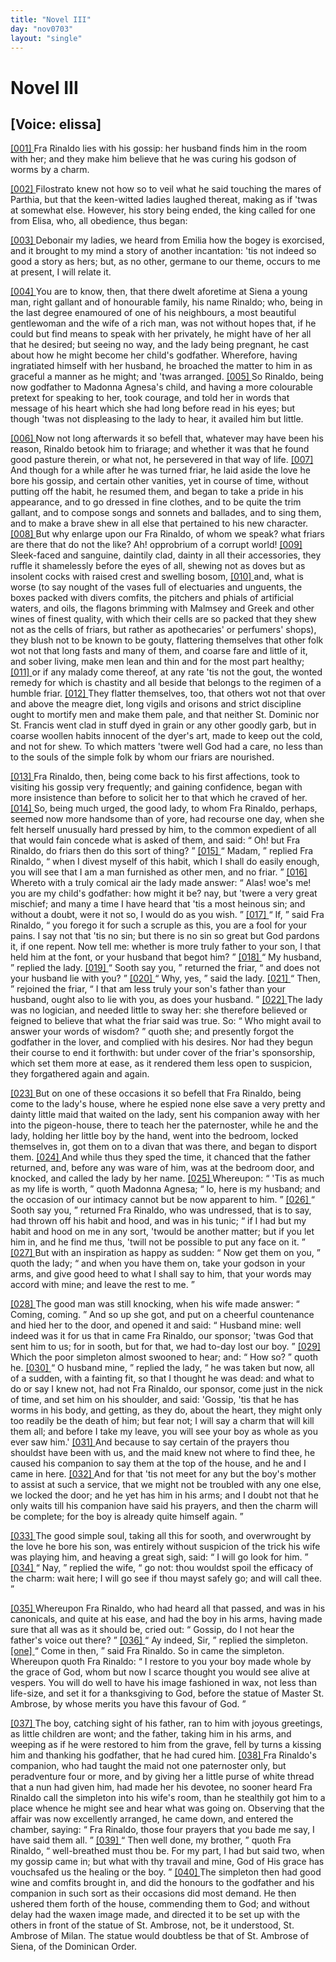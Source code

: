 ```yaml
---
title: "Novel III"
day: "nov0703"
layout: "single"
---
```

<div id="nov0703" type="novella" who="elissa">
 <h1>
  Novel III
 </h1>
 <p>
  <h2>
   [Voice: elissa]
  </h2>
 </p>
 <argument>
  <p>
   <a href="{{ site.baseurl }}itDecameron/nov0703#p07030001">
    [001]
   </a>
   Fra Rinaldo lies with his gossip: her
	husband finds him in the room with her; and they make him believe that he was curing his
	godson of worms by a charm.
  </p>
 </argument>
 <div3 type="commentary" who="author">
  <p>
   <a href="{{ site.baseurl }}itDecameron/nov0703#p07030002">
    [002]
   </a>
   Filostrato
   knew not how so to veil what he said touching the mares of Parthia, but that the
	keen-witted ladies laughed thereat, making as if 'twas at somewhat else. However, his
	story being ended, the king called for one from Elisa, who, all obedience, thus began:
  </p>
 </div3>
 <div3 type="commentary" who="elissa">
  <p>
   <a href="{{ site.baseurl }}itDecameron/nov0703#p07030003">
    [003]
   </a>
   Debonair my ladies, we heard from Emilia how the bogey is exorcised, and it
	brought to my mind a story of another incantation: 'tis not indeed so good a story as
	hers; but, as no other,
	germane to our theme, occurs to me at present, I will relate it.
  </p>
 </div3>
 <p>
  <a href="{{ site.baseurl }}itDecameron/nov0703#p07030004">
   [004]
  </a>
  You are to know,
then, that there dwelt aforetime at Siena a young man, right gallant and of honourable
family, his name Rinaldo; who, being in the last degree enamoured of one of his
neighbours, a most beautiful gentlewoman and the wife of a rich man, was not without hopes
that, if he could but find means to speak with her privately, he might have of her all
that he desired; but seeing no way, and the lady being pregnant, he cast about
how he might become her child's godfather. Wherefore, having ingratiated himself with her
husband, he broached the matter to him in as graceful a manner as he might; and 'twas
arranged.
  <a href="{{ site.baseurl }}itDecameron/nov0703#p07030005">
   [005]
  </a>
  So Rinaldo, being now godfather to Madonna Agnesa's child, and having
a more colourable pretext for speaking to her, took courage, and told her in words that
message of his heart which she had long before read in his eyes; but though 'twas not
displeasing to the lady to hear, it availed him but little.
 </p>
 <p>
  <a href="{{ site.baseurl }}itDecameron/nov0703#p07030006">
   [006]
  </a>
  Now not long afterwards
it so befell that, whatever may have been his reason, Rinaldo betook him to friarage; and
whether it
  was that he found good pasture therein, or what not, he persevered
in that way of life.
  <a href="{{ site.baseurl }}itDecameron/nov0703#p07030007">
   [007]
  </a>
  And though for a while after he was turned friar, he laid
aside the love he bore his gossip, and certain other vanities, yet in course of time,
without putting off the habit, he resumed them, and began to take a pride in his
appearance, and to go dressed in fine clothes, and to be quite the trim gallant, and to
compose songs and sonnets and ballades, and to sing them, and to make a brave shew in all
else that pertained to his new character.
  <a href="{{ site.baseurl }}itDecameron/nov0703#p07030008">
   [008]
  </a>
  But why enlarge upon our Fra
Rinaldo, of whom we speak?  what friars are there that do not the like? Ah! opprobrium of
a corrupt
world!
  <a href="{{ site.baseurl }}itDecameron/nov0703#p07030009">
   [009]
  </a>
  Sleek-faced and sanguine, daintily clad, dainty in all their
accessories, they ruffle it shamelessly before the eyes of all, shewing
not as doves but as insolent cocks with raised crest and swelling bosom,
  <a href="{{ site.baseurl }}itDecameron/nov0703#p07030010">
   [010]
  </a>
  and,
what is worse (to say nought of the vases full of electuaries and unguents, the boxes
packed with divers comfits, the pitchers and phials of artificial waters, and oils, the
flagons brimming with Malmsey and Greek and other wines of finest quality, with which
their cells are so packed that they shew not as the cells of friars, but rather as
apothecaries' or perfumers' shops), they blush not to be known to be gouty, flattering
themselves that other folk wot not that long fasts and many of them, and coarse fare and
little of it, and sober living, make men lean and thin and for the most part healthy;
  <a href="{{ site.baseurl }}itDecameron/nov0703#p07030011">
   [011]
  </a>
  or if any malady come thereof, at any rate 'tis not the gout, the wonted remedy
for which is chastity and all beside that
belongs to the regimen of a humble friar.
  <a href="{{ site.baseurl }}itDecameron/nov0703#p07030012">
   [012]
  </a>
  They flatter themselves, too, that
others wot not that over and above the meagre diet, long vigils and orisons and strict
discipline ought to mortify men and make them pale, and that neither St. Dominic nor
St. Francis went clad in stuff dyed in grain or any other goodly garb, but in coarse
woollen habits innocent of the dyer's art, made to keep out the cold, and not for shew. To
which matters 'twere well God had a care, no less than to the souls of the simple folk by
whom our friars are nourished.
 </p>
 <p>
  <a href="{{ site.baseurl }}itDecameron/nov0703#p07030013">
   [013]
  </a>
  Fra Rinaldo, then, being come back to his first
affections, took to visiting his gossip very frequently; and gaining confidence, began
with more insistence than before to solicit her to that which he craved of
her.
  <a href="{{ site.baseurl }}itDecameron/nov0703#p07030014">
   [014]
  </a>
  So, being much urged, the good lady, to whom Fra Rinaldo, perhaps, seemed
now more handsome than of yore, had
  recourse one day, when she felt herself unusually hard pressed by him, to the
common expedient of all that would fain concede what is asked of them, and said:
  <q direct="unspecified">
   Oh!
but Fra Rinaldo, do friars then do this sort of thing?
  </q>
  <a href="{{ site.baseurl }}itDecameron/nov0703#p07030015">
   [015]
  </a>
  <q direct="unspecified">
   Madam,
  </q>
  replied Fra Rinaldo,
  <q direct="unspecified">
   when I divest myself of this habit, which I shall do easily
enough, you will see that I am a man furnished as other men, and no friar.
  </q>
  <a href="{{ site.baseurl }}itDecameron/nov0703#p07030016">
   [016]
  </a>
  Whereto with a truly comical air the lady made answer:
  <q direct="unspecified">
   Alas! woe's me!  you
are my child's godfather: how might it be? nay, but 'twere a very great mischief; and many
a time I have heard that 'tis a most heinous sin; and without a doubt, were it not so, I
would do as you wish.
  </q>
  <a href="{{ site.baseurl }}itDecameron/nov0703#p07030017">
   [017]
  </a>
  <q direct="unspecified">
   If,
  </q>
  said Fra Rinaldo,
  <q direct="unspecified">
   you forego it for
such a scruple as this, you are a fool for your pains. I say not that 'tis no sin; but
there is no sin so great but God pardons it, if one repent. Now tell me: whether is more
truly father to your son, I that held him at the font, or your husband that begot him?
  </q>
  <a href="{{ site.baseurl }}itDecameron/nov0703#p07030018">
   [018]
  </a>
  <q direct="unspecified">
   My husband,
  </q>
  replied the lady.
  <a href="{{ site.baseurl }}itDecameron/nov0703#p07030019">
   [019]
  </a>
  <q direct="unspecified">
   Sooth say you,
  </q>
  returned
the friar,
  <q direct="unspecified">
   and does not your husband lie with you?
  </q>
  <a href="{{ site.baseurl }}itDecameron/nov0703#p07030020">
   [020]
  </a>
  <q direct="unspecified">
   Why, yes,
  </q>
  said
the lady.
  <a href="{{ site.baseurl }}itDecameron/nov0703#p07030021">
   [021]
  </a>
  <q direct="unspecified">
   Then,
  </q>
  rejoined the friar,
  <q direct="unspecified">
   I that am less truly your son's
father than your husband, ought also to lie with you, as does your husband.
  </q>
  <a href="{{ site.baseurl }}itDecameron/nov0703#p07030022">
   [022]
  </a>
  The lady was no logician, and needed little to sway her: she therefore believed
or feigned to believe that what the friar said was true. So:
  <q direct="unspecified">
   Who might avail to answer
your words of wisdom?
  </q>
  quoth she; and presently forgot the godfather in the lover, and
complied with
his desires. Nor had they begun their course to end it forthwith: but under cover of the
friar's sponsorship, which set them more at ease, as it rendered them less open to
suspicion, they forgathered again and again.
 </p>
 <p>
  <a href="{{ site.baseurl }}itDecameron/nov0703#p07030023">
   [023]
  </a>
  But on one of these occasions it so
befell that Fra Rinaldo, being come to the lady's house, where he espied none else save a
very
pretty and dainty little maid that waited on the lady, sent his companion
away with her into the pigeon-house, there to teach her the paternoster, while he and the
lady, holding her little boy by the hand, went into the bedroom, locked themselves in, got
them on to a divan that was there, and began to disport them.
  <a href="{{ site.baseurl }}itDecameron/nov0703#p07030024">
   [024]
  </a>
  And while thus
they sped the time, it chanced that the father returned, and, before any was ware of him,
was at the bedroom door, and knocked, and called the lady by her
name.
  <a href="{{ site.baseurl }}itDecameron/nov0703#p07030025">
   [025]
  </a>
  Whereupon:
  <q direct="unspecified">
   'Tis as much as my life is worth,
  </q>
  quoth Madonna Agnesa;
  <q direct="unspecified">
   lo, here is my husband; and
   the occasion of our intimacy cannot but be now
apparent to him.
  </q>
  <a href="{{ site.baseurl }}itDecameron/nov0703#p07030026">
   [026]
  </a>
  <q direct="unspecified">
   Sooth say you,
  </q>
  returned Fra Rinaldo, who was
undressed, that is to say, had thrown off his habit and hood, and was in his tunic;
  <q direct="unspecified">
   if
I had but my habit and hood on me in any sort, 'twould be another matter; but if you let
him in, and he find me thus, 'twill not be possible to put any face on it.
  </q>
  <a href="{{ site.baseurl }}itDecameron/nov0703#p07030027">
   [027]
  </a>
  But with an inspiration as happy as sudden:
  <q direct="unspecified">
   Now get them on you,
  </q>
  quoth
the lady;
  <q direct="unspecified">
   and when you have them on, take your godson in your arms, and give good heed
to what I shall say to him, that your words may accord with mine; and leave the rest to
me.
  </q>
 </p>
 <p>
  <a href="{{ site.baseurl }}itDecameron/nov0703#p07030028">
   [028]
  </a>
  The good man was still knocking, when his wife made answer:
  <q direct="unspecified">
   Coming, coming.
  </q>
  And so up she got, and put on a cheerful
countenance and hied her to the door, and opened it and said:
  <q direct="unspecified">
   Husband mine: well indeed
was it for us that in came Fra Rinaldo, our sponsor; 'twas God that sent him to us; for in
sooth, but for that, we had to-day lost our boy.
  </q>
  <a href="{{ site.baseurl }}itDecameron/nov0703#p07030029">
   [029]
  </a>
  Which the poor simpleton
almost swooned to hear; and:
  <q direct="unspecified">
   How so?
  </q>
  quoth he.
  <a href="{{ site.baseurl }}itDecameron/nov0703#p07030030">
   [030]
  </a>
  <q direct="unspecified">
   O husband mine,
  </q>
  replied the lady,
  <q direct="unspecified">
   he was taken but now, all of a sudden, with a fainting fit, so that I
thought he was dead: and what to do or say I knew not, had not Fra Rinaldo, our sponsor,
come just in the nick of time, and set him on his shoulder, and said: 'Gossip, 'tis that
he has worms in his body, and getting, as they do, about the heart, they might only too
readily be the death of him; but fear not; I will say a charm that will kill them all; and
before I take my leave, you will see your boy as whole as you ever saw him.'
   <a href="{{ site.baseurl }}itDecameron/nov0703#p07030031">
    [031]
   </a>
   And because to say certain of the prayers thou shouldst have been with us, and
the maid
knew not where to find thee, he caused his companion to say them at the top of the house,
and he and I came in here.
   <a href="{{ site.baseurl }}itDecameron/nov0703#p07030032">
    [032]
   </a>
   And for that 'tis not meet for any but the boy's
mother to assist at such a service, that we might not be troubled with any one else, we
locked the door; and he yet has him in his arms; and I doubt not that he only waits till
his companion have said his prayers, and then the charm will be complete; for the boy is
already quite himself again.
  </q>
 </p>
 <p>
  <a href="{{ site.baseurl }}itDecameron/nov0703#p07030033">
   [033]
  </a>
  The good simple soul, taking all this for sooth,
and overwrought by the love he bore his son, was entirely without suspicion of the trick
his wife was playing him, and heaving a great sigh, said:
  <q direct="unspecified">
   I will go look for him.
  </q>
  <a href="{{ site.baseurl }}itDecameron/nov0703#p07030034">
   [034]
  </a>
  <q direct="unspecified">
   Nay,
  </q>
  replied the wife,
  <q direct="unspecified">
   go not: thou
   wouldst spoil the
efficacy of the charm: wait here; I will go see if thou mayst safely go; and will call
thee.
  </q>
 </p>
 <p>
  <a href="{{ site.baseurl }}itDecameron/nov0703#p07030035">
   [035]
  </a>
  Whereupon Fra Rinaldo, who had heard all that passed, and was in his
canonicals, and quite at his ease, and had the boy in his arms, having made sure that all
was as it should be, cried out:
  <q direct="unspecified">
   Gossip, do I not hear the father's voice out there?
  </q>
  <a href="{{ site.baseurl }}itDecameron/nov0703#p07030036">
   [036]
  </a>
  <q direct="unspecified">
   Ay indeed, Sir,
  </q>
  replied the simpleton.
  <a href="{{ site.baseurl }}itDecameron/nov0703#None">
   [one]
  </a>
  <q direct="unspecified">
   Come in then,
  </q>
  said Fra Rinaldo. So in came the simpleton. Whereupon quoth Fra Rinaldo:
  <q direct="unspecified">
   I restore to
you your boy made whole by the grace of God, whom but now I scarce thought you would see
alive at vespers. You will do well to have his image fashioned in wax, not less than
life-size, and set it for a thanksgiving to God, before the statue of Master St. Ambrose,
by whose merits you have this favour of God.
  </q>
 </p>
 <p>
  <a href="{{ site.baseurl }}itDecameron/nov0703#p07030037">
   [037]
  </a>
  The boy, catching sight of his
father, ran to him with joyous greetings, as little children are wont; and the father,
taking him in his arms, and weeping as if he were restored to him from the grave,
fell by turns a kissing him and thanking his godfather, that he had cured
him.
  <a href="{{ site.baseurl }}itDecameron/nov0703#p07030038">
   [038]
  </a>
  Fra Rinaldo's companion, who had taught the maid not one paternoster only,
but peradventure four or more, and by giving her a little purse of white thread that a nun
had given him, had made her his devotee, no sooner heard Fra Rinaldo call the simpleton
into his wife's room, than he stealthily got him to a place whence he might see and hear
what was going on. Observing that the affair was now excellently arranged, he came down,
and entered the chamber, saying:
  <q direct="unspecified">
   Fra Rinaldo, those four prayers that you bade me say,
I have said them all.
  </q>
  <a href="{{ site.baseurl }}itDecameron/nov0703#p07030039">
   [039]
  </a>
  <q direct="unspecified">
   Then well done, my brother,
  </q>
  quoth Fra Rinaldo,
  <q direct="unspecified">
   well-breathed must thou be. For my part, I had but said two, when my gossip came in;
but what with thy
travail and mine, God of His grace has vouchsafed us the healing or the boy.
  </q>
  <a href="{{ site.baseurl }}itDecameron/nov0703#p07030040">
   [040]
  </a>
  The simpleton then had good wine and comfits brought in, and did the honours to
the godfather and his companion in such sort as their occasions did most demand. He then
ushered them forth of the house, commending them to God; and without delay had the waxen
image made, and directed it to be set up with the others in front of the statue of St.
Ambrose, not, be it understood, St. Ambrose of Milan.
  <note>
   The statue would doubtless be
that of St.  Ambrose of Siena, of the Dominican Order.
  </note>
 </p>
</div>